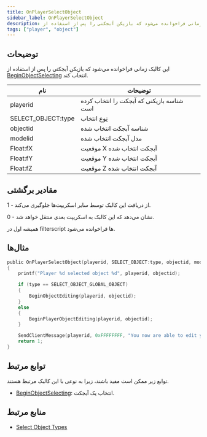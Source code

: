 ```yaml
---
title: OnPlayerSelectObject
sidebar_label: OnPlayerSelectObject
description: این کالبک زمانی فراخوانده می‌شود که بازیکن آبجکتی را پس از استفاده از BeginObjectSelecting انتخاب کند.
tags: ["player", "object"]
---
```


## توضیحات

این کالبک زمانی فراخوانده می‌شود که بازیکن آبجکتی را پس از استفاده از [BeginObjectSelecting](../functions/BeginObjectSelecting) انتخاب کند.

| نام                | توضیحات                                             |
| ------------------ | ------------------------------------------------------- |
| playerid           | شناسه بازیکنی که آبجکت را انتخاب کرده است            |
| SELECT_OBJECT:type | [نوع](../resources/selectobjecttypes) انتخاب           |
| objectid           | شناسه آبجکت انتخاب شده                               |
| modelid            | مدل آبجکت انتخاب شده                                 |
| Float:fX           | موقعیت X آبجکت انتخاب شده                           |
| Float:fY           | موقعیت Y آبجکت انتخاب شده                           |
| Float:fZ           | موقعیت Z آبجکت انتخاب شده                           |

## مقادیر برگشتی

1 - از دریافت این کالبک توسط سایر اسکریپت‌ها جلوگیری می‌کند.

0 - نشان می‌دهد که این کالبک به اسکریپت بعدی منتقل خواهد شد.

همیشه اول در filterscript ها فراخوانده می‌شود.

## مثال‌ها

```c
public OnPlayerSelectObject(playerid, SELECT_OBJECT:type, objectid, modelid, Float:fX, Float:fY, Float:fZ)
{
    printf("Player %d selected object %d", playerid, objectid);

    if (type == SELECT_OBJECT_GLOBAL_OBJECT)
    {
        BeginObjectEditing(playerid, objectid);
    }
    else
    {
        BeginPlayerObjectEditing(playerid, objectid);
    }

    SendClientMessage(playerid, 0xFFFFFFFF, "You now are able to edit your object!");
    return 1;
}
```

## توابع مرتبط

توابع زیر ممکن است مفید باشند، زیرا به نوعی با این کالبک مرتبط هستند.

- [BeginObjectSelecting](../functions/BeginObjectSelecting): انتخاب یک آبجکت.

## منابع مرتبط

- [Select Object Types](../resources/selectobjecttypes)